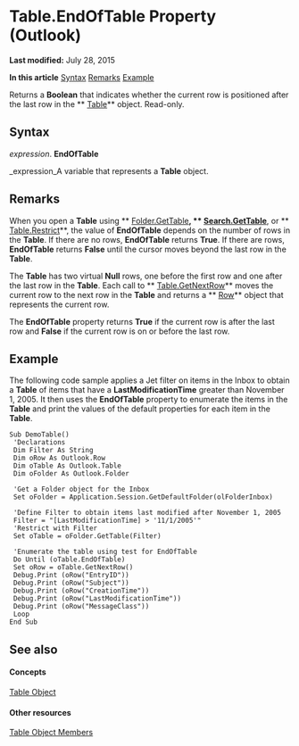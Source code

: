 
# Table.EndOfTable Property (Outlook)

 **Last modified:** July 28, 2015

 **In this article**
 [Syntax](#sectionSection0)
 [Remarks](#sectionSection1)
 [Example](#sectionSection2)


Returns a  **Boolean** that indicates whether the current row is positioned after the last row in the ** [Table](0affaafd-93fe-227a-acee-e09a86cadc20.md)** object. Read-only.


## Syntax
<a name="sectionSection0"> </a>

 _expression_. **EndOfTable**

 _expression_A variable that represents a  **Table** object.


## Remarks
<a name="sectionSection1"> </a>

When you open a  **Table** using ** [Folder.GetTable](08d184cb-0c41-01b1-abc5-305476380f8b.md)**,  ** [Search.GetTable](3aba6b77-73a3-9620-9c18-b2e03c7b63bc.md)**, or  ** [Table.Restrict](ecdd30f6-e12c-8025-3ded-592d2fad2bb8.md)**, the value of  **EndOfTable** depends on the number of rows in the **Table**. If there are no rows,  **EndOfTable** returns **True**. If there are rows,  **EndOfTable** returns **False** until the cursor moves beyond the last row in the **Table**. 

The  **Table** has two virtual **Null** rows, one before the first row and one after the last row in the **Table**. Each call to  ** [Table.GetNextRow](e01ddaa0-a869-2f52-5e46-84d4d4090e61.md)** moves the current row to the next row in the **Table** and returns a ** [Row](06db3fa4-1649-48bf-3b86-ffdf99a47305.md)** object that represents the current row.

The  **EndOfTable** property returns **True** if the current row is after the last row and **False** if the current row is on or before the last row.


## Example
<a name="sectionSection2"> </a>

The following code sample applies a Jet filter on items in the Inbox to obtain a  **Table** of items that have a **LastModificationTime** greater than November 1, 2005. It then uses the **EndOfTable** property to enumerate the items in the **Table** and print the values of the default properties for each item in the **Table**.


```
Sub DemoTable() 
 'Declarations 
 Dim Filter As String 
 Dim oRow As Outlook.Row 
 Dim oTable As Outlook.Table 
 Dim oFolder As Outlook.Folder 
 
 'Get a Folder object for the Inbox 
 Set oFolder = Application.Session.GetDefaultFolder(olFolderInbox) 
 
 'Define Filter to obtain items last modified after November 1, 2005 
 Filter = "[LastModificationTime] > '11/1/2005'" 
 'Restrict with Filter 
 Set oTable = oFolder.GetTable(Filter) 
 
 'Enumerate the table using test for EndOfTable 
 Do Until (oTable.EndOfTable) 
 Set oRow = oTable.GetNextRow() 
 Debug.Print (oRow("EntryID")) 
 Debug.Print (oRow("Subject")) 
 Debug.Print (oRow("CreationTime")) 
 Debug.Print (oRow("LastModificationTime")) 
 Debug.Print (oRow("MessageClass")) 
 Loop 
End Sub
```


## See also
<a name="sectionSection2"> </a>


#### Concepts


 [Table Object](0affaafd-93fe-227a-acee-e09a86cadc20.md)
#### Other resources


 [Table Object Members](bd9db35d-0738-22cf-a936-425d5a0ead87.md)
